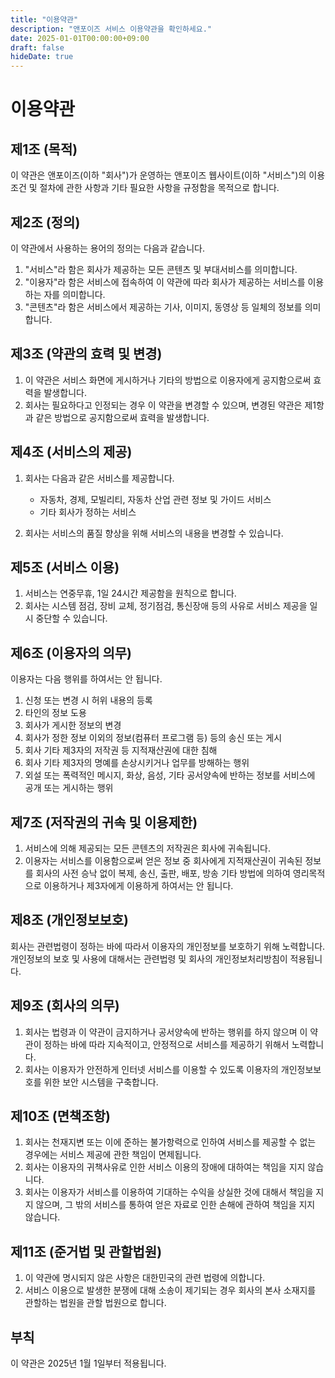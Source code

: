 ```yaml
---
title: "이용약관"
description: "앤포이즈 서비스 이용약관을 확인하세요."
date: 2025-01-01T00:00:00+09:00
draft: false
hideDate: true
---
```


# 이용약관

## 제1조 (목적)

이 약관은 앤포이즈(이하 "회사")가 운영하는 앤포이즈 웹사이트(이하 "서비스")의 이용조건 및 절차에 관한 사항과 기타 필요한 사항을 규정함을 목적으로 합니다.

## 제2조 (정의)

이 약관에서 사용하는 용어의 정의는 다음과 같습니다.

1. "서비스"라 함은 회사가 제공하는 모든 콘텐츠 및 부대서비스를 의미합니다.
2. "이용자"라 함은 서비스에 접속하여 이 약관에 따라 회사가 제공하는 서비스를 이용하는 자를 의미합니다.
3. "콘텐츠"라 함은 서비스에서 제공하는 기사, 이미지, 동영상 등 일체의 정보를 의미합니다.

## 제3조 (약관의 효력 및 변경)

1. 이 약관은 서비스 화면에 게시하거나 기타의 방법으로 이용자에게 공지함으로써 효력을 발생합니다.
2. 회사는 필요하다고 인정되는 경우 이 약관을 변경할 수 있으며, 변경된 약관은 제1항과 같은 방법으로 공지함으로써 효력을 발생합니다.

## 제4조 (서비스의 제공)

1. 회사는 다음과 같은 서비스를 제공합니다.
   - 자동차, 경제, 모빌리티, 자동차 산업 관련 정보 및 가이드 서비스
   - 기타 회사가 정하는 서비스

2. 회사는 서비스의 품질 향상을 위해 서비스의 내용을 변경할 수 있습니다.

## 제5조 (서비스 이용)

1. 서비스는 연중무휴, 1일 24시간 제공함을 원칙으로 합니다.
2. 회사는 시스템 점검, 장비 교체, 정기점검, 통신장애 등의 사유로 서비스 제공을 일시 중단할 수 있습니다.

## 제6조 (이용자의 의무)

이용자는 다음 행위를 하여서는 안 됩니다.

1. 신청 또는 변경 시 허위 내용의 등록
2. 타인의 정보 도용
3. 회사가 게시한 정보의 변경
4. 회사가 정한 정보 이외의 정보(컴퓨터 프로그램 등) 등의 송신 또는 게시
5. 회사 기타 제3자의 저작권 등 지적재산권에 대한 침해
6. 회사 기타 제3자의 명예를 손상시키거나 업무를 방해하는 행위
7. 외설 또는 폭력적인 메시지, 화상, 음성, 기타 공서양속에 반하는 정보를 서비스에 공개 또는 게시하는 행위

## 제7조 (저작권의 귀속 및 이용제한)

1. 서비스에 의해 제공되는 모든 콘텐츠의 저작권은 회사에 귀속됩니다.
2. 이용자는 서비스를 이용함으로써 얻은 정보 중 회사에게 지적재산권이 귀속된 정보를 회사의 사전 승낙 없이 복제, 송신, 출판, 배포, 방송 기타 방법에 의하여 영리목적으로 이용하거나 제3자에게 이용하게 하여서는 안 됩니다.

## 제8조 (개인정보보호)

회사는 관련법령이 정하는 바에 따라서 이용자의 개인정보를 보호하기 위해 노력합니다. 개인정보의 보호 및 사용에 대해서는 관련법령 및 회사의 개인정보처리방침이 적용됩니다.

## 제9조 (회사의 의무)

1. 회사는 법령과 이 약관이 금지하거나 공서양속에 반하는 행위를 하지 않으며 이 약관이 정하는 바에 따라 지속적이고, 안정적으로 서비스를 제공하기 위해서 노력합니다.
2. 회사는 이용자가 안전하게 인터넷 서비스를 이용할 수 있도록 이용자의 개인정보보호를 위한 보안 시스템을 구축합니다.

## 제10조 (면책조항)

1. 회사는 천재지변 또는 이에 준하는 불가항력으로 인하여 서비스를 제공할 수 없는 경우에는 서비스 제공에 관한 책임이 면제됩니다.
2. 회사는 이용자의 귀책사유로 인한 서비스 이용의 장애에 대하여는 책임을 지지 않습니다.
3. 회사는 이용자가 서비스를 이용하여 기대하는 수익을 상실한 것에 대해서 책임을 지지 않으며, 그 밖의 서비스를 통하여 얻은 자료로 인한 손해에 관하여 책임을 지지 않습니다.

## 제11조 (준거법 및 관할법원)

1. 이 약관에 명시되지 않은 사항은 대한민국의 관련 법령에 의합니다.
2. 서비스 이용으로 발생한 분쟁에 대해 소송이 제기되는 경우 회사의 본사 소재지를 관할하는 법원을 관할 법원으로 합니다.

## 부칙

이 약관은 2025년 1월 1일부터 적용됩니다.
